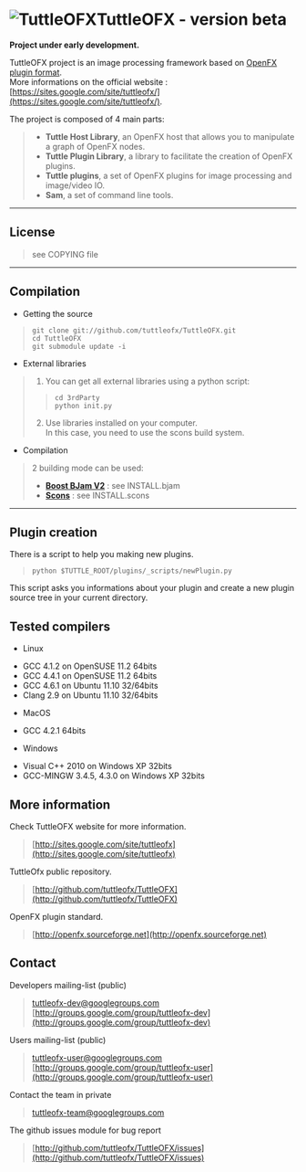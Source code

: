 ![TuttleOFX](https://github.com/tuttleofx/TuttleOFX/raw/master/plugins/_scripts/ImageEffectApi/Resources/L_ProjectName_.png "TuttleOFX")TuttleOFX - version beta
========================
**Project under early development.**
  
TuttleOFX project is an image processing framework based on [OpenFX plugin format](http://openfx.sourceforge.net/).  
More informations on the official website :[https://sites.google.com/site/tuttleofx/](https://sites.google.com/site/tuttleofx/).

The project is composed of 4 main parts:  
> - **Tuttle Host Library**, an OpenFX host that allows you to manipulate a graph of OpenFX nodes.  
> - **Tuttle Plugin Library**, a library to facilitate the creation of OpenFX plugins.  
> - **Tuttle plugins**, a set of OpenFX plugins for image processing and image/video IO.  
> - **Sam**, a set of command line tools.  




___
License
-------
>see COPYING file

___
Compilation
-----------

- Getting the source
>    `git clone git://github.com/tuttleofx/TuttleOFX.git`  
>    `cd TuttleOFX`  
>    `git submodule update -i`  

- External libraries  
> 1. You can get all external libraries using a python script:  
>>    `cd 3rdParty`  
>>    `python init.py`  
>
> 2. Use libraries installed on your computer.  
In this case, you need to use the scons build system.
	
- Compilation
> 2 building mode can be used:
> - [**Boost BJam V2**](http://www.boost.org/boost-build2/) : see INSTALL.bjam
> - [**Scons**](http://www.scons.org/) : see INSTALL.scons

___
Plugin creation
---------------

There is a script to help you making new plugins.
> `python $TUTTLE_ROOT/plugins/_scripts/newPlugin.py`  

This script asks you informations about your plugin and create a new plugin source tree in your current directory.


Tested compilers
----------------
- Linux
 + GCC 4.1.2 on OpenSUSE 11.2 64bits
 + GCC 4.4.1 on OpenSUSE 11.2 64bits
 + GCC 4.6.1 on Ubuntu 11.10 32/64bits
 + Clang 2.9 on Ubuntu 11.10 32/64bits
- MacOS
 + GCC 4.2.1 64bits
- Windows
 + Visual C++ 2010 on Windows XP 32bits
 + GCC-MINGW 3.4.5, 4.3.0 on Windows XP 32bits


More information 
----------------
Check TuttleOFX website for more information. 
>[http://sites.google.com/site/tuttleofx](http://sites.google.com/site/tuttleofx)

TuttleOfx public repository.
>[http://github.com/tuttleofx/TuttleOFX](http://github.com/tuttleofx/TuttleOFX)
	
OpenFX plugin standard.
>[http://openfx.sourceforge.net](http://openfx.sourceforge.net)


Contact
-------
Developers mailing-list (public)
> [tuttleofx-dev@googlegroups.com](mailto:tuttleofx-dev@googlegroups.com)  
> [http://groups.google.com/group/tuttleofx-dev](http://groups.google.com/group/tuttleofx-dev)

Users mailing-list (public)
> [tuttleofx-user@googlegroups.com](mailto:tuttleofx-user@googlegroups.com)  
> [http://groups.google.com/group/tuttleofx-user](http://groups.google.com/group/tuttleofx-user)

Contact the team in private
> [tuttleofx-team@googlegroups.com](mailto:tuttleofx-team@googlegroups.com)

The github issues module for bug report
> [http://github.com/tuttleofx/TuttleOFX/issues](http://github.com/tuttleofx/TuttleOFX/issues)
